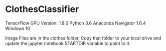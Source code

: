 # ClothesClassifier


TensorFlow GPU Version: 1.8.0
Python 3.6
Anaconda Navigator 1.6.4
Windows 10

Image Files are in the clothes folder,  Copy that folder to your local drive and update the 
jupyter notebook STARTDIR variable to point to it.
